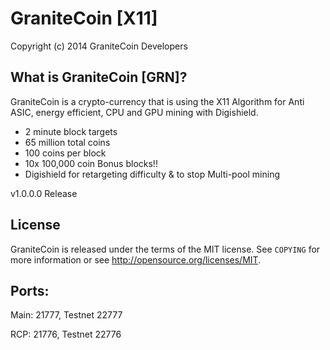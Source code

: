 GraniteCoin [X11]
================================

Copyright (c) 2014 GraniteCoin Developers

What is GraniteCoin [GRN]?
----------------

GraniteCoin is a crypto-currency that is using the X11 Algorithm for Anti ASIC, energy efficient, CPU and GPU mining with Digishield.
 - 2 minute block targets
 - 65 million total coins
 - 100 coins per block
 - 10x 100,000 coin Bonus blocks!!
 - Digishield for retargeting difficulty & to stop Multi-pool mining 

v1.0.0.0 Release

License
-------

GraniteCoin is released under the terms of the MIT license. See `COPYING` for more
information or see http://opensource.org/licenses/MIT.

Ports:
-------

Main: 21777, Testnet 22777

RCP: 21776, Testnet 22776
